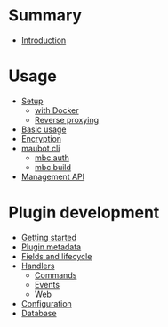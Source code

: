 # Summary
- [Introduction](./index.md)

# Usage
- [Setup](./usage/setup/index.md)
  - [with Docker](./usage/setup/docker.md)
  - [Reverse proxying](./usage/setup/reverse-proxy.md)
- [Basic usage](./usage/basic.md)
- [Encryption](./usage/encryption.md)
- [maubot cli](./usage/cli/index.md)
  - [mbc auth](./usage/cli/auth.md)
  - [mbc build](./usage/cli/build.md)
- [Management API](./management-api.md)

# Plugin development
- [Getting started](./dev/getting-started.md)
- [Plugin metadata](./dev/plugin-metadata.md)
- [Fields and lifecycle](./dev/fields-and-lifecycle.md)
- [Handlers](./dev/handlers/index.md)
  - [Commands]()
  - [Events](./dev/handlers/events.md)
  - [Web](./dev/handlers/web.md)
- [Configuration]()
- [Database]()
